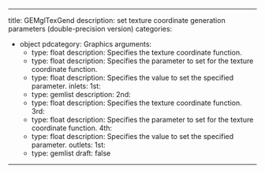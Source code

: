 
---
title: GEMglTexGend
description: set texture coordinate generation parameters (double-precision version)
categories:
  - object
pdcategory: Graphics
arguments:
    - type: float
      description: Specifies the texture coordinate function.
    - type: float
      description: Specifies the parameter to set for the texture coordinate function.
    - type: float
      description: Specifies the value to set the specified parameter.
inlets:
  1st:
    - type: gemlist
      description:
  2nd:
    - type: float
      description: Specifies the texture coordinate function.
  3rd:
    - type: float
      description: Specifies the parameter to set for the texture coordinate function.
  4th:
    - type: float
      description: Specifies the value to set the specified parameter.
outlets:
  1st:
    - type: gemlist
draft: false
---

